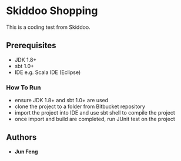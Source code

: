 # Skiddoo Shopping
This is a coding test from Skiddoo.

## Prerequisites
- JDK 1.8+
- sbt 1.0+
- IDE e.g. Scala IDE (Eclipse)

### How To Run
- ensure JDK 1.8+ and sbt 1.0+ are used 
- clone the project to a folder from Bitbucket repository
- import the project into IDE and use sbt shell to compile the project 
- once import and build are completed, run JUnit test on the project

## Authors

* **Jun Feng** 